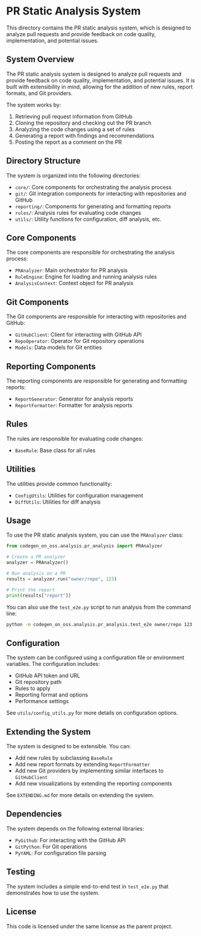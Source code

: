 # PR Static Analysis System

This directory contains the PR static analysis system, which is designed to analyze pull requests and provide feedback on code quality, implementation, and potential issues.

## System Overview

The PR static analysis system is designed to analyze pull requests and provide feedback on code quality, implementation, and potential issues. It is built with extensibility in mind, allowing for the addition of new rules, report formats, and Git providers.

The system works by:

1. Retrieving pull request information from GitHub
1. Cloning the repository and checking out the PR branch
1. Analyzing the code changes using a set of rules
1. Generating a report with findings and recommendations
1. Posting the report as a comment on the PR

## Directory Structure

The system is organized into the following directories:

- `core/`: Core components for orchestrating the analysis process
- `git/`: Git integration components for interacting with repositories and GitHub
- `reporting/`: Components for generating and formatting reports
- `rules/`: Analysis rules for evaluating code changes
- `utils/`: Utility functions for configuration, diff analysis, etc.

## Core Components

The core components are responsible for orchestrating the analysis process:

- `PRAnalyzer`: Main orchestrator for PR analysis
- `RuleEngine`: Engine for loading and running analysis rules
- `AnalysisContext`: Context object for PR analysis

## Git Components

The Git components are responsible for interacting with repositories and GitHub:

- `GitHubClient`: Client for interacting with GitHub API
- `RepoOperator`: Operator for Git repository operations
- `Models`: Data models for Git entities

## Reporting Components

The reporting components are responsible for generating and formatting reports:

- `ReportGenerator`: Generator for analysis reports
- `ReportFormatter`: Formatter for analysis reports

## Rules

The rules are responsible for evaluating code changes:

- `BaseRule`: Base class for all rules

## Utilities

The utilities provide common functionality:

- `ConfigUtils`: Utilities for configuration management
- `DiffUtils`: Utilities for diff analysis

## Usage

To use the PR static analysis system, you can use the `PRAnalyzer` class:

```python
from codegen_on_oss.analysis.pr_analysis import PRAnalyzer

# Create a PR analyzer
analyzer = PRAnalyzer()

# Run analysis on a PR
results = analyzer.run("owner/repo", 123)

# Print the report
print(results["report"])
```

You can also use the `test_e2e.py` script to run analysis from the command line:

```bash
python -m codegen_on_oss.analysis.pr_analysis.test_e2e owner/repo 123
```

## Configuration

The system can be configured using a configuration file or environment variables. The configuration includes:

- GitHub API token and URL
- Git repository path
- Rules to apply
- Reporting format and options
- Performance settings

See `utils/config_utils.py` for more details on configuration options.

## Extending the System

The system is designed to be extensible. You can:

- Add new rules by subclassing `BaseRule`
- Add new report formats by extending `ReportFormatter`
- Add new Git providers by implementing similar interfaces to `GitHubClient`
- Add new visualizations by extending the reporting components

See `EXTENDING.md` for more details on extending the system.

## Dependencies

The system depends on the following external libraries:

- `PyGithub`: For interacting with the GitHub API
- `GitPython`: For Git operations
- `PyYAML`: For configuration file parsing

## Testing

The system includes a simple end-to-end test in `test_e2e.py` that demonstrates how to use the system.

## License

This code is licensed under the same license as the parent project.

